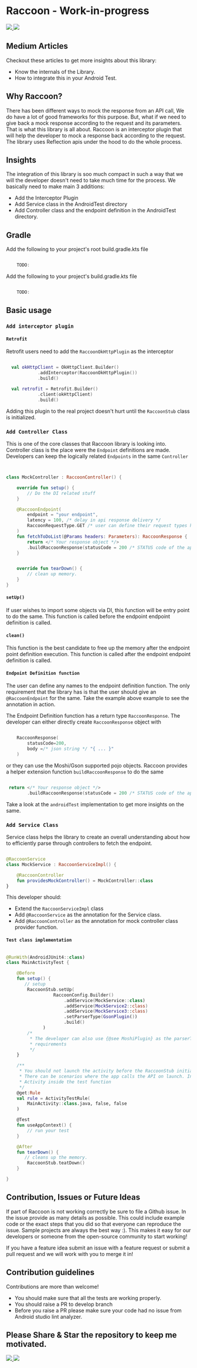 # Raccoon - Work-in-progress



 <a href = "https://github.com/iamjosephmj/Raccoon/actions/workflows/workflow.yml">
      <img src = "https://github.com/iamjosephmj/Raccoon/actions/workflows/workflow/badge.svg" />
 </a>
  
<a href = "https://github.com/iamjosephmj/Raccoon">
    <img src = "https://img.shields.io/github/stars/iamjosephmj/Raccoon" />
 </a>

## Medium Articles

Checkout these articles to get more insights about this library:

- Know the internals of the Library.
- How to integrate this in your Android Test.

## Why Raccoon?

There has been different ways to mock the response from an API call, We do have a lot of good frameworks
for this purpose. But, what if we need to give back a mock response according to the request and its
parameters. That is what this library is all about. Raccoon is an interceptor plugin that will help the
developer to mock a response back according to the request. The library uses Reflection apis under the hood
to do the whole process.

## Insights

The integration of this library is soo much compact in such a way that we will the developer
doesn't need to take much time for the process. We basically need to make main 3 additions:

- Add the Interceptor Plugin
- Add Service class in the AndroidTest directory
- Add Controller class and the endpoint definition in the AndroidTest directory.

##  Gradle

Add the following to your project's root build.gradle.kts file


```kotlin

    TODO:

```

Add the following to your project's build.gradle.kts file

```kotlin

    TODO:

```

## Basic usage

### `Add interceptor plugin`
#### `Retrofit`

Retrofit users need to add the `RaccoonOkHttpPlugin` as the interceptor

```kotlin

  val okHttpClient = OkHttpClient.Builder()
            .addInterceptor(RaccoonOkHttpPlugin())
            .build()

  val retrofit = Retrofit.Builder()
            .client(okHttpClient)
            .build()

```

Adding this plugin to the real project doesn't hurt until the `RaccoonStub` class is initialized.

### `Add Controller Class`

This is one of the core classes that Raccoon library is looking into. Controller class is the place
were the `Endpoint` definitions are made. Developers can keep the logically related `Endpoints` in
the same `Controller`

```kotlin


class MockController : RaccoonController() {

    override fun setup() {
        // Do the DI related stuff
    }

    @RaccoonEndpoint(
        endpoint = "your endpoint",
        latency = 100, /* delay in api response delivery */
        RaccoonRequestType.GET /* user can define their request types here */
    )
    fun fetchToDoList(@Params headers: Parameters): RaccoonResponse {
        return </* Your response object */>
        .buildRaccoonResponse(statusCode = 200 /* STATUS code of the api response */)
    }


    override fun tearDown() {
        // clean up memory.
    }
}

```

#### `setUp()`

If user wishes to import some objects via DI, this function will be entry point to do the same.
This function is called before the endpoint endpoint definition is called.

#### `clean()`

This function is the best candidate to free up the memory after the endpoint point definition
execution. This function is called after the endpoint endpoint definition is called.

#### `Endpoint Definition function`

The user can define any names to the endpoint definition function. The only requirement that the
library has is that the user should give an `@RaccoonEndpoint` for the same. Take the example above
example to see the annotation in action.

The Endpoint Definition function has a return type `RaccoonResponse`. The developer can either
directly create `RaccoonResponse` object with

```kotlin

    RaccoonResponse(
        statusCode=200,
        body =/* json string */ "{ ... }"
    )

```

or they can use the Moshi/Gson supported pojo objects. Raccoon provides a helper extension
function `buildRaccoonResponse` to do the same

```kotlin

 return </* Your response object */>
        .buildRaccoonResponse(statusCode = 200 /* STATUS code of the api response */)

```


Take a look at the `androidTest` implementation to get more insights on the same.


### `Add Service Class`

Service class helps the library to create an overall understanding about how to efficiently parse
through controllers to fetch the endpoint.

```kotlin

@RaccoonService
class MockService : RaccoonServiceImpl() {

    @RaccoonController
    fun providesMockController() = MockController::class
}

```

This developer should:

- Extend the `RaccoonServiceImpl` class
- Add `@RaccoonService` as the annotation for the Service class.
- Add `@RaccoonController` as the annotation for mock controller class provider function.

#### `Test class implementation`

```kotlin

@RunWith(AndroidJUnit4::class)
class MainActivityTest {

    @Before
    fun setup() {
       // setup
        RaccoonStub.setUp(
                  RaccoonConfig.Builder()
                      .addService(MockService::class)
                      .addService(MockService2::class)
                      .addService(MockService3::class)
                      .setParserType(GsonPlugin())
                      .build()
              )
        /*
         * The developer can also use {@see MoshiPlugin} as the parserType as per the project
         * requirements
         */
    }

    /**
     * You should not launch the activity before the RaccoonStub initialization.
     * There can be scenarios where the app calls the API on launch. In such cases only launch the
     * Activity inside the test function
     */
    @get:Rule
    val rule = ActivityTestRule(
        MainActivity::class.java, false, false
    )

    @Test
    fun useAppContext() {
        // run your test
    }

    @After
    fun tearDown() {
       // cleans up the memory.
        RaccoonStub.teatDown()
    }

}

```

## Contribution, Issues or Future Ideas

If part of Raccoon is not working correctly be sure to file a Github issue. In the issue provide as
many details as possible. This could include example code or the exact steps that you did so that
everyone can reproduce the issue. Sample projects are always the best way :). This makes it easy
for our developers or someone from the open-source community to start working!

If you have a feature idea submit an issue with a feature request or submit a pull request and we
will work with you to merge it in!

## Contribution guidelines

Contributions are more than welcome!

- You should make sure that all the tests are working properly.
- You should raise a PR to develop branch
- Before you raise a PR please make sure your code had no issue from Android studio lint analyzer.

## Please Share & Star the repository to keep me motivated.
  <a href = "https://github.com/iamjosephmj/Raccoon">
     <img src = "https://img.shields.io/github/stars/iamjosephmj/Raccoon" />
  </a>
  <a href = "https://twitter.com/iamjosephmj">
     <img src = "https://img.shields.io/twitter/url?label=follow&style=social&url=https%3A%2F%2Ftwitter.com" />
  </a>
